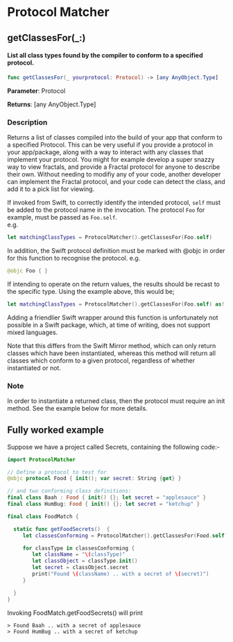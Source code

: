 
#  Protocol Matcher

## getClassesFor(_:)
#### List all class types found by the compiler to conform to a specified protocol.
```swift
func getClassesFor(_ yourprotocol: Protocol) -> [any AnyObject.Type]
```
**Parameter**: Protocol

**Returns**: [any AnyObject.Type]
### Description
Returns a list of classes compiled into the build of your app that conform to a specified Protocol. 
This can be very useful if you provide a protocol in your app/package, along with a way to interact with any classes that implement your protocol. 
You might for example develop a super snazzy way to view fractals, and provide a Fractal protocol for anyone to describe their own.
Without needing to modifiy any of your code, another developer can implement the Fractal protocol, and your code can detect the class, and add it to a pick list for viewing. 

If invoked from Swift, to correctly identify the intended protocol, ```self``` must be added to the protocol name in the invocation. The protocol ```Foo``` for example, must be passed as ```Foo.self```. \
e.g.
```swift
let matchingClassTypes = ProtocolMatcher().getClassesFor(Foo.self)
```
In addition, the Swift protocol definition must be marked with @objc in order for this function to recognise the protocol. e.g. 
```swift 
@objc Foo { }
```

If intending to operate on the return values, the results should be recast to the specific type. Using the example above, this would be; 
```swift 
let matchingClassTypes = ProtocolMatcher().getClassesFor(Foo.self) as! [any Foo.Type]
```

Adding a friendlier Swift wrapper around this function is unfortunately not possible in a Swift package, which, at time of writing, does not support mixed languages.

Note that this differs from the Swift Mirror method, which can only return classes which have been instantiated, whereas this method will return all classes which conform to a given protocol, regardless of whether instantiated or not. 
 

### Note
In order to instantiate a returned class, then the protocol must require an init method.
See the example below for more details. 



 
 ## Fully worked example 
Suppose we have a project called Secrets, containing the following code:-
 ```swift
import ProtocolMatcher

// Define a protocol to test for
@objc protocol Food { init(); var secret: String {get} }

// and two conforming class definitions:
final class Baah : Food { init() {}; let secret = "applesauce" }
final class HumBug: Food { init() {}; let secret = "ketchup" }

final class FoodMatch {

   static func getFoodSecrets()  {
      let classesConforming = ProtocolMatcher().getClassesFor(Food.self) as! [any Food.Type]

      for classType in classesConforming {
         let className = "\(classType)"
         let classObject = classType.init()
         let secret = classObject.secret
         print("Found \(className) .. with a secret of \(secret)")
      }

   }
}

 ```
 
Invoking FoodMatch.getFoodSecrets()  will print 
```
> Found Baah .. with a secret of applesauce
> Found HumBug .. with a secret of ketchup
```

